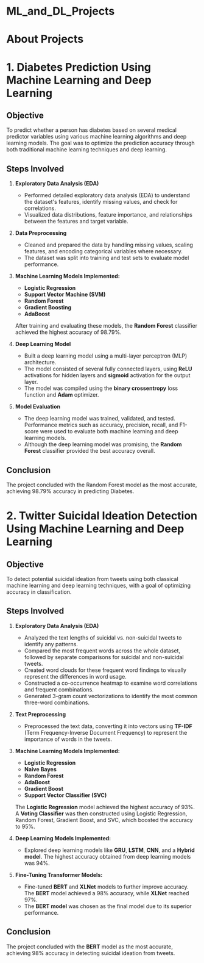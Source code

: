 # ML_and_DL_Projects

# About Projects

# 1. Diabetes Prediction Using Machine Learning and Deep Learning

## Objective
To predict whether a person has diabetes based on several medical predictor variables using various machine learning algorithms and deep learning models. The goal was to optimize the prediction accuracy through both traditional machine learning techniques and deep learning.

## Steps Involved

1. **Exploratory Data Analysis (EDA)**  
   - Performed detailed exploratory data analysis (EDA) to understand the dataset's features, identify missing values, and check for correlations. 
   - Visualized data distributions, feature importance, and relationships between the features and target variable.

2. **Data Preprocessing**  
   - Cleaned and prepared the data by handling missing values, scaling features, and encoding categorical variables where necessary.
   - The dataset was split into training and test sets to evaluate model performance.

3. **Machine Learning Models Implemented:**
   - **Logistic Regression**
   - **Support Vector Machine (SVM)**
   - **Random Forest**
   - **Gradient Boosting**
   - **AdaBoost**
   
   After training and evaluating these models, the **Random Forest** classifier achieved the highest accuracy of 98.79%.

4. **Deep Learning Model**  
   - Built a deep learning model using a multi-layer perceptron (MLP) architecture.
   - The model consisted of several fully connected layers, using **ReLU** activations for hidden layers and **sigmoid** activation for the output layer.
   - The model was compiled using the **binary crossentropy** loss function and **Adam** optimizer.

5. **Model Evaluation**  
   - The deep learning model was trained, validated, and tested. Performance metrics such as accuracy, precision, recall, and F1-score were used to evaluate both machine learning and deep learning models.
   - Although the deep learning model was promising, the **Random Forest** classifier provided the best accuracy overall.

## Conclusion
The project concluded with the Random Forest model as the most accurate, achieving 98.79% accuracy in predicting Diabetes.


# 2. Twitter Suicidal Ideation Detection Using Machine Learning and Deep Learning

## Objective
To detect potential suicidal ideation from tweets using both classical machine learning and deep learning techniques, with a goal of optimizing accuracy in classification.

## Steps Involved

1. **Exploratory Data Analysis (EDA)**  
   - Analyzed the text lengths of suicidal vs. non-suicidal tweets to identify any patterns.
   - Compared the most frequent words across the whole dataset, followed by separate comparisons for suicidal and non-suicidal tweets.
   - Created word clouds for these frequent word findings to visually represent the differences in word usage.
   - Constructed a co-occurrence heatmap to examine word correlations and frequent combinations.
   - Generated 3-gram count vectorizations to identify the most common three-word combinations.

2. **Text Preprocessing**  
   - Preprocessed the text data, converting it into vectors using **TF-IDF** (Term Frequency-Inverse Document Frequency) to represent the importance of words in the tweets.

3. **Machine Learning Models Implemented:**
   - **Logistic Regression**
   - **Naive Bayes**
   - **Random Forest**
   - **AdaBoost**
   - **Gradient Boost**
   - **Support Vector Classifier (SVC)**

   The **Logistic Regression** model achieved the highest accuracy of 93%. A **Voting Classifier** was then constructed using Logistic Regression, Random Forest, Gradient Boost, and SVC, which boosted the accuracy to 95%.

4. **Deep Learning Models Implemented:**
   - Explored deep learning models like **GRU**, **LSTM**, **CNN**, and a **Hybrid model**. The highest accuracy obtained from deep learning models was 94%.

5. **Fine-Tuning Transformer Models:**
   - Fine-tuned **BERT** and **XLNet** models to further improve accuracy. The **BERT** model achieved a 98% accuracy, while **XLNet** reached 97%.
   - The **BERT model** was chosen as the final model due to its superior performance.

## Conclusion
The project concluded with the **BERT** model as the most accurate, achieving 98% accuracy in detecting suicidal ideation from tweets.
